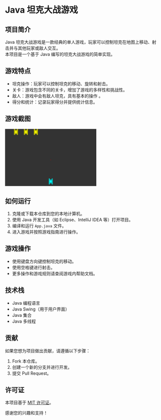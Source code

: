# Java 坦克大战游戏

## 项目简介

Java 坦克大战游戏是一款经典的单人游戏，玩家可以控制坦克在地图上移动、射击并与其他玩家或敌人交互。<br>
本项目是一个基于 Java 编写的坦克大战游戏的简单实现。

## 游戏特点
- 坦克操作：玩家可以控制坦克的移动、旋转和射击。
- 关卡：游戏包含不同的关卡，增加了游戏的多样性和挑战性。
- 敌人：游戏中会有敌人坦克，具有基本的操作 。
- 得分和统计：记录玩家得分并提供统计信息。

## 游戏截图
<img src="lib/img.png" alt="发射子弹" width="300">


## 如何运行

1. 克隆或下载本仓库到您的本地计算机。
2. 使用 Java 开发工具（如 Eclipse、IntelliJ IDEA 等）打开项目。
3. 编译和运行 `App.java` 文件。
4. 进入游戏并按照游戏指南进行操作。

## 游戏操作

- 使用键盘方向键控制坦克的移动。
- 使用空格键进行射击。
- 更多操作和游戏规则请查阅游戏内帮助文档。

## 技术栈

- Java 编程语言
- Java Swing（用于用户界面）
- Java 集合
- Java 多线程

## 贡献

如果您想为项目做出贡献，请遵循以下步骤：

1. Fork 本仓库。
2. 创建一个新的分支并进行开发。
3. 提交 Pull Request。

## 许可证

本项目基于 [MIT 许可证](LICENSE)。

感谢您的兴趣和支持！

